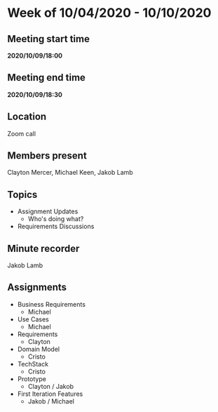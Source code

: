 # Week of 10/04/2020 - 10/10/2020

## Meeting start time
**2020/10/09/18:00**

## Meeting end time
**2020/10/09/18:30**

## Location
Zoom call

## Members present
Clayton Mercer, Michael Keen, Jakob Lamb

## Topics
- Assignment Updates
    - Who's doing what?
- Requirements Discussions

## Minute recorder
Jakob Lamb


## Assignments
- Business Requirements
    - Michael
 - Use Cases
    -  Michael
- Requirements
    - Clayton
- Domain Model
    - Cristo
- TechStack
    - Cristo
- Prototype
    - Clayton / Jakob
- First Iteration Features
    - Jakob / Michael